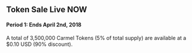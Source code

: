 ## Token Sale Live NOW

#### Period 1: Ends April 2nd, 2018

A total of 3,500,000 Carmel Tokens (5% of total supply) are available at a $0.10 USD (90% discount).
